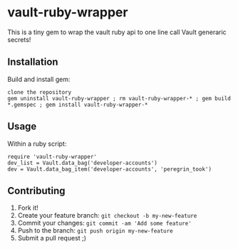 # vault-ruby-wrapper 

This is a tiny gem to wrap the vault ruby api to one line call Vault generaric secrets!

## Installation
Build and install gem:
```
clone the repository
gem uninstall vault-ruby-wrapper ; rm vault-ruby-wrapper-* ; gem build *.gemspec ; gem install vault-ruby-wrapper-*
```

## Usage
Within a ruby script:
```
require 'vault-ruby-wrapper'
dev_list = Vault.data_bag('developer-accounts')
dev = Vault.data_bag_item('developer-accounts', 'peregrin_took')
```

## Contributing

1. Fork it!
2. Create your feature branch: `git checkout -b my-new-feature`
3. Commit your changes: `git commit -am 'Add some feature'`
4. Push to the branch: `git push origin my-new-feature`
5. Submit a pull request ;)
